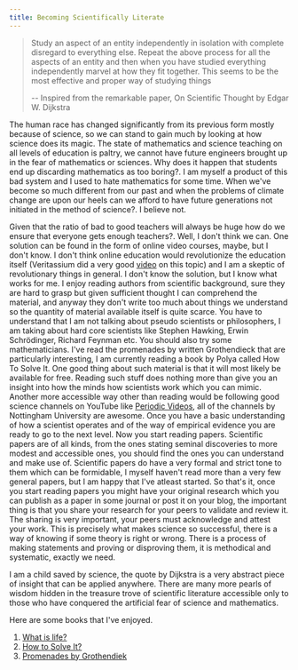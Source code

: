 ```yaml
---
title: Becoming Scientifically Literate
---
```


> Study an aspect of an entity independently in isolation with complete disregard
> to everything else. Repeat the above process for all the aspects of an entity
> and then when you have studied everything independently marvel at how they fit
> together. This seems to be the most effective and proper way of studying things
>
> -- Inspired from the remarkable paper, On Scientific Thought by Edgar W. Dijkstra

The human race has changed significantly from its previous form mostly because of science, so we can stand to gain much by looking at how science does its magic. The state of mathematics and science teaching on all levels of education is paltry, we cannot have future engineers brought up in the fear of mathematics or sciences. Why does it happen that students end up discarding mathematics as too boring?. I am myself a product of this bad system and I used to hate mathematics for some time. When we've become so much different from our past and when the problems of climate change are upon our heels can we afford to have future generations not initiated in the method of science?. I believe not.

Given that the ratio of bad to good teachers will always be huge how do we ensure that everyone gets enough teachers?. Well, I don't think we can. One solution can be found in the form of online
video courses, maybe, but I don't know. I don't think online education would revolutionize the education itself (Veritassium did a very good [video][1] on this topic) and I am a skeptic of revolutionary things in general. I don't know the solution, but I know what works for me. I enjoy reading authors from scientific background, sure they are hard to grasp but given sufficient thought I can comprehend the material, and anyway they don't write too much about things we understand so the quantity of material available itself is quite scarce. You have to understand that I am not talking about pseudo scientists or philosophers, I am taking about hard core scientists like Stephen Hawking, Erwin Schrödinger, Richard Feynman etc. You should also try some mathematicians. I've read the promenades by written Grothendieck that are particularly interesting, I am currently reading a book by Polya called How To Solve It. One good thing about such material is that it will most likely be available for free. Reading such stuff does nothing more than give you an insight into how the minds how scientists work which you can mimic. Another more accessible way other than reading would be following good science channels on YouTube like [Periodic Videos](2), all of the channels by Nottingham University are awesome. Once you have a basic understanding of how a scientist operates and of the way of empirical evidence you are ready to go to the next level. Now you start reading papers. Scientific papers are of all kinds, from the ones stating seminal discoveries to more modest and accessible ones, you should find the ones you can understand and make use of. Scientific papers do have a very formal and strict tone to them which can be formidable, I myself haven't read more than a very few general papers, but I am happy that I've atleast started. So that's it, once you start reading papers you might have your original research which you can publish as a paper in some journal or post it on your blog, the important thing is that you share your research for your peers to validate and review it. The sharing is very important, your peers must acknowledge and attest your work. This is precisely what makes science
so successful, there is a way of knowing if some theory is right or wrong. There is a process
of making statements and proving or disproving them, it is methodical and systematic, exactly
we need.

I am a child saved by science, the quote by Dijkstra is a very abstract piece of insight that can be applied anywhere. There are many more pearls of wisdom hidden in the treasure trove of scientific literature accessible only to those who have conquered the artificial fear of science and mathematics.

Here are some books that I've enjoyed.

1. [What is life?]()
2. [How to Solve It?]()
3. [Promenades by Grothendiek]()

[1]: https://www.youtube.com/watch?v=GEmuEWjHr5c
[2]: https://www.youtube.com/user/periodicvideos
